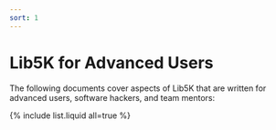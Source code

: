 ```yaml
---
sort: 1
---
```



# Lib5K for Advanced Users

The following documents cover aspects of Lib5K that are written for advanced users, software hackers, and team mentors:

{% include list.liquid all=true %}
